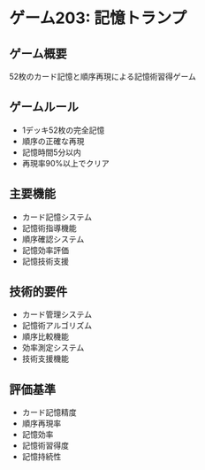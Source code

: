 # ゲーム203: 記憶トランプ

## ゲーム概要
52枚のカード記憶と順序再現による記憶術習得ゲーム

## ゲームルール
- 1デッキ52枚の完全記憶
- 順序の正確な再現
- 記憶時間5分以内
- 再現率90%以上でクリア

## 主要機能
- カード記憶システム
- 記憶術指導機能
- 順序確認システム
- 記憶効率評価
- 記憶技術支援

## 技術的要件
- カード管理システム
- 記憶術アルゴリズム
- 順序比較機能
- 効率測定システム
- 技術支援機能

## 評価基準
- カード記憶精度
- 順序再現率
- 記憶効率
- 記憶術習得度
- 記憶持続性